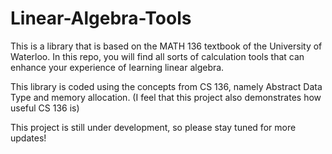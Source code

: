 # Linear-Algebra-Tools
This is a library that is based on the MATH 136 textbook of the University of Waterloo. In this repo, you will find all sorts of calculation tools that can enhance your experience of learning linear algebra. 

This library is coded using the concepts from CS 136, namely Abstract Data Type and memory allocation. (I feel that this project also demonstrates how useful CS 136 is)

This project is still under development, so please stay tuned for more updates!